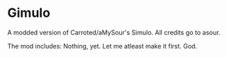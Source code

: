 # Gimulo
A modded version of Carroted/aMySour's Simulo. All credits go to asour.

The mod includes:
Nothing, yet. Let me atleast make it first. God.
